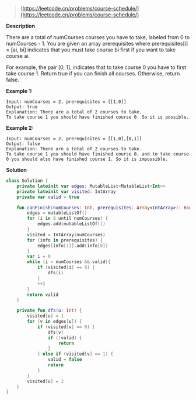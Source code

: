 > [https://leetcode.cn/problems/course-schedule/](https://leetcode.cn/problems/course-schedule/)

**Description**

There are a total of numCourses courses you have to take, labeled from 0 to numCourses - 1. You are given an array prerequisites where prerequisites[i] = [ai, bi] indicates that you must take course bi first if you want to take course ai.

For example, the pair [0, 1], indicates that to take course 0 you have to first take course 1.
Return true if you can finish all courses. Otherwise, return false.

**Example 1:**
```text
Input: numCourses = 2, prerequisites = [[1,0]]
Output: true
Explanation: There are a total of 2 courses to take. 
To take course 1 you should have finished course 0. So it is possible.
```
**Example 2:**
```text
Input: numCourses = 2, prerequisites = [[1,0],[0,1]]
Output: false
Explanation: There are a total of 2 courses to take. 
To take course 1 you should have finished course 0, and to take course 0 you should also have finished course 1. So it is impossible.
```

**Solution**
```kotlin
class Solution {
    private lateinit var edges: MutableList<MutableList<Int>>
    private lateinit var visited: IntArray
    private var valid = true

    fun canFinish(numCourses: Int, prerequisites: Array<IntArray>): Boolean {
        edges = mutableListOf()
        for (i in 0 until numCourses) {
            edges.add(mutableListOf())
        }
        visited = IntArray(numCourses)
        for (info in prerequisites) {
            edges[info[1]].add(info[0])
        }
        var i = 0
        while (i < numCourses && valid){
            if (visited[i] == 0) {
                dfs(i)
            }
            ++i
        }
        return valid
    }

    private fun dfs(u: Int) {
        visited[u] = 1
        for (v in edges[u]) {
            if (visited[v] == 0) {
                dfs(v)
                if (!valid) {
                    return
                }
            } else if (visited[v] == 1) {
                valid = false
                return
            }
        }
        visited[u] = 2
    }
}
```